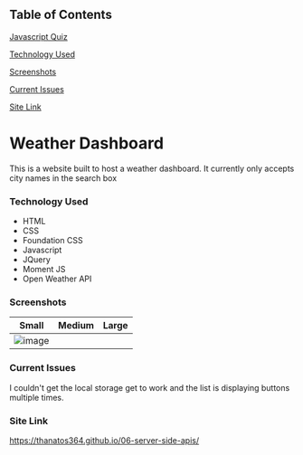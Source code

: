 ## Table of Contents

[Javascript Quiz](#Weather-Dasboard)

[Technology Used](#Technology-Used)

[Screenshots](#Screenshots)

[Current Issues](#Current-Issues)

[Site Link](#Site-Link)

# Weather Dashboard

This is a website built to host a weather dashboard. It currently only accepts city names in the search box

### Technology Used

* HTML
* CSS
* Foundation CSS
* Javascript
* JQuery
* Moment JS
* Open Weather API

### Screenshots
|Small|Medium|Large|
|---|---|---|
| ![image](./Assets/images/640-start.jpg) | 

### Current Issues

I couldn't get the local storage get to work and the list is displaying buttons multiple times.

### Site Link

https://thanatos364.github.io/06-server-side-apis/